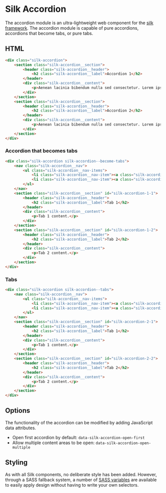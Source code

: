 # Silk Accordion
The accordion module is an ultra-lightweight web component for the [silk framework](https://github.com/nickrigby/silk). The accordion module is capable of pure accordions, accordions that become tabs, or pure tabs.

## HTML
```html
<div class="silk-accordion">
    <section class="silk-accordion__section">
        <header class="silk-accordion__header">
            <h2 class="silk-accordion__label">Accordion 1</h2>
        </header>
        <div class="silk-accordion__content">
            <p>Aenean lacinia bibendum nulla sed consectetur. Lorem ipsum dolor sit amet, consectetur adipiscing elit. Cras justo odio, dapibus ac facilisis in, egestas eget quam. Curabitur blandit tempus porttitor. Vivamus sagittis lacus vel augue laoreet rutrum faucibus dolor auctor. Donec sed odio dui. Nullam quis risus eget urna mollis ornare vel eu leo.</p>
        </div>
    </section>
    <section class="silk-accordion__section">
        <header class="silk-accordion__header">
            <h2 class="silk-accordion__label">Accordion 2</h2>
        </header>
        <div class="silk-accordion__content">
            <p>Aenean lacinia bibendum nulla sed consectetur. Lorem ipsum dolor sit amet, consectetur adipiscing elit. Cras justo odio, dapibus ac facilisis in, egestas eget quam. Curabitur blandit tempus porttitor. Vivamus sagittis lacus vel augue laoreet rutrum faucibus dolor auctor. Donec sed odio dui. Nullam quis risus eget urna mollis ornare vel eu leo.</p>
        </div>
    </section>
</div>
```

### Accordion that becomes tabs
```html
<div class="silk-accordion silk-accordion--become-tabs">
    <nav class="silk-accordion__nav">
        <ul class="silk-accordion__nav-items">
            <li class="silk-accordion__nav-item"><a class="silk-accordion__nav-link" href="#silk-accordion-1-1">Tab 1</a></li>
            <li class="silk-accordion__nav-item"><a class="silk-accordion__nav-link" href="#silk-accordion-1-2">Tab 2</a></li>
        </ul>
    </nav>
    <section class="silk-accordion__section" id="silk-accordion-1-1">
        <header class="silk-accordion__header">
            <h2 class="silk-accordion__label">Tab 1</h2>
        </header>
        <div class="silk-accordion__content">
            <p>Tab 1 content.</p>
        </div>
    </section>
    <section class="silk-accordion__section" id="silk-accordion-1-2">
        <header class="silk-accordion__header">
            <h2 class="silk-accordion__label">Tab 2</h2>
        </header>
        <div class="silk-accordion__content">
            <p>Tab 2 content.</p>
        </div>
    </section>
</div>
```

### Tabs
```html
<div class="silk-accordion silk-accordion--tabs">
    <nav class="silk-accordion__nav">
        <ul class="silk-accordion__nav-items">
            <li class="silk-accordion__nav-item"><a class="silk-accordion__nav-link" href="#silk-accordion-2-1">Tab 1</a></li>
            <li class="silk-accordion__nav-item"><a class="silk-accordion__nav-link" href="#silk-accordion-2-2">Tab 2</a></li>
        </ul>
    </nav>
    <section class="silk-accordion__section" id="silk-accordion-2-1">
        <header class="silk-accordion__header">
            <h2 class="silk-accordion__label">Tab 1</h2>
        </header>
        <div class="silk-accordion__content">
            <p>Tab 1 content.</p>
        </div>
    </section>
    <section class="silk-accordion__section" id="silk-accordion-2-2">
        <header class="silk-accordion__header">
            <h2 class="silk-accordion__label">Tab 2</h2>
        </header>
        <div class="silk-accordion__content">
            <p>Tab 2 content.</p>
        </div>
    </section>
</div>
```

## Options
The functionality of the accordion can be modified by adding JavaScript data attributes.

 - Open first accordion by default: `data-silk-accordion-open-first`
 - Allow multiple content areas to be open: `data-silk-accordion-open-multiple`

## Styling
As with all Silk components, no deliberate style has been added. However, through a SASS fallback system, a number of [SASS variables](src/scss/_variables.scss) are available to easily apply design without having to write your own selectors.
